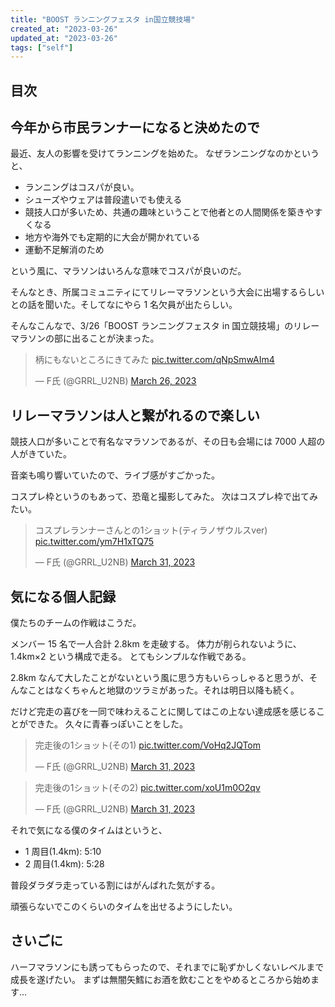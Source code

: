 ```yaml
---
title: "BOOST ランニングフェスタ in国立競技場"
created_at: "2023-03-26"
updated_at: "2023-03-26"
tags: ["self"]
---
```


## 目次

## 今年から市民ランナーになると決めたので

最近、友人の影響を受けてランニングを始めた。
なぜランニングなのかというと、

- ランニングはコスパが良い。
- シューズやウェアは普段遣いでも使える
- 競技人口が多いため、共通の趣味ということで他者との人間関係を築きやすくなる
- 地方や海外でも定期的に大会が開かれている
- 運動不足解消のため

という風に、マラソンはいろんな意味でコスパが良いのだ。

そんなとき、所属コミュニティにてリレーマラソンという大会に出場するらしいとの話を聞いた。そしてなにやら 1 名欠員が出たらしい。

そんなこんなで、3/26「BOOST ランニングフェスタ in 国立競技場」のリレーマラソンの部に出ることが決まった。

<blockquote class="twitter-tweet"><p lang="ja" dir="ltr">柄にもないところにきてみた <a href="https://t.co/qNpSmwAIm4">pic.twitter.com/qNpSmwAIm4</a></p>&mdash; F氏 (@GRRL_U2NB) <a href="https://twitter.com/GRRL_U2NB/status/1639830819933155330?ref_src=twsrc%5Etfw">March 26, 2023</a></blockquote> <script async src="https://platform.twitter.com/widgets.js" charset="utf-8"></script>

## リレーマラソンは人と繋がれるので楽しい

競技人口が多いことで有名なマラソンであるが、その日も会場には 7000 人超の人がきていた。

音楽も鳴り響いていたので、ライブ感がすごかった。

コスプレ枠というのもあって、恐竜と撮影してみた。
次はコスプレ枠で出てみたい。

<blockquote class="twitter-tweet"><p lang="ja" dir="ltr">コスプレランナーさんとの1ショット(ティラノザウルスver) <a href="https://t.co/ym7H1xTQ75">pic.twitter.com/ym7H1xTQ75</a></p>&mdash; F氏 (@GRRL_U2NB) <a href="https://twitter.com/GRRL_U2NB/status/1641601394397569025?ref_src=twsrc%5Etfw">March 31, 2023</a></blockquote> <script async src="https://platform.twitter.com/widgets.js" charset="utf-8"></script>

## 気になる個人記録

僕たちのチームの作戦はこうだ。

メンバー 15 名で一人合計 2.8km を走破する。
体力が削られないように、1.4km×2 という構成で走る。
とてもシンプルな作戦である。

2.8km なんて大したことがないという風に思う方もいらっしゃると思うが、そんなことはなくちゃんと地獄のツラミがあった。それは明日以降も続く。

だけど完走の喜びを一同で味わえることに関してはこの上ない達成感を感じることができた。
久々に青春っぽいことをした。

<blockquote class="twitter-tweet"><p lang="ja" dir="ltr">完走後の1ショット(その1) <a href="https://t.co/VoHq2JQTom">pic.twitter.com/VoHq2JQTom</a></p>&mdash; F氏 (@GRRL_U2NB) <a href="https://twitter.com/GRRL_U2NB/status/1641601212926812161?ref_src=twsrc%5Etfw">March 31, 2023</a></blockquote> <script async src="https://platform.twitter.com/widgets.js" charset="utf-8"></script>

<blockquote class="twitter-tweet"><p lang="ja" dir="ltr">完走後の1ショット(その2) <a href="https://t.co/xoU1m0O2qv">pic.twitter.com/xoU1m0O2qv</a></p>&mdash; F氏 (@GRRL_U2NB) <a href="https://twitter.com/GRRL_U2NB/status/1641601827828555776?ref_src=twsrc%5Etfw">March 31, 2023</a></blockquote> <script async src="https://platform.twitter.com/widgets.js" charset="utf-8"></script>

それで気になる僕のタイムはというと、

- 1 周目(1.4km): 5:10
- 2 周目(1.4km): 5:28

普段ダラダラ走っている割にはがんばれた気がする。

頑張らないでこのくらいのタイムを出せるようにしたい。

## さいごに

ハーフマラソンにも誘ってもらったので、それまでに恥ずかしくないレベルまで成長を遂げたい。
まずは無闇矢鱈にお酒を飲むことをやめるところから始めます...
